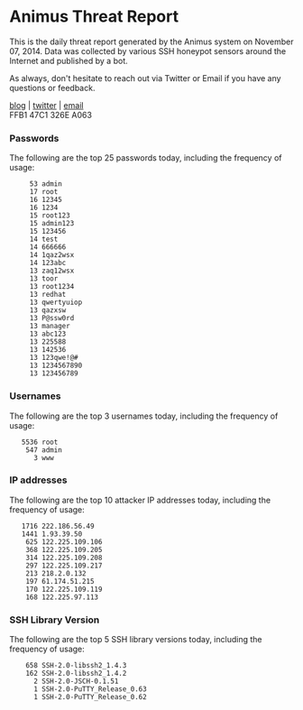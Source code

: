 # Animus Threat Report

This is the daily threat report generated by the Animus system on November 07, 2014. Data was collected by various SSH honeypot sensors around the Internet and published by a bot.  

As always, don't hesitate to reach out via Twitter or Email if you have any questions or feedback.  

[blog](http://morris.guru) | [twitter](https://twitter.com/andrew___morris) | [email](mailto:andrew@morris.guru)  
FFB1 47C1 326E A063  
### Passwords
The following are the top 25 passwords today, including the frequency of usage:
```
     53 admin
     17 root
     16 12345
     16 1234
     15 root123
     15 admin123
     15 123456
     14 test
     14 666666
     14 1qaz2wsx
     14 123abc
     13 zaq12wsx
     13 toor
     13 root1234
     13 redhat
     13 qwertyuiop
     13 qazxsw
     13 P@ssw0rd
     13 manager
     13 abc123
     13 225588
     13 142536
     13 123qwe!@#
     13 1234567890
     13 123456789
```

### Usernames
The following are the top 3 usernames today, including the frequency of usage:
```
   5536 root
    547 admin
      3 www
```

### IP addresses
The following are the top 10 attacker IP addresses today, including the frequency of usage:
```
   1716 222.186.56.49
   1441 1.93.39.50
    625 122.225.109.106
    368 122.225.109.205
    314 122.225.109.208
    297 122.225.109.217
    213 218.2.0.132
    197 61.174.51.215
    170 122.225.109.119
    168 122.225.97.113
```

### SSH Library Version
The following are the top 5 SSH library versions today, including the frequency of usage:
```
    658 SSH-2.0-libssh2_1.4.3
    162 SSH-2.0-libssh2_1.4.2
      2 SSH-2.0-JSCH-0.1.51
      1 SSH-2.0-PuTTY_Release_0.63
      1 SSH-2.0-PuTTY_Release_0.62
```
